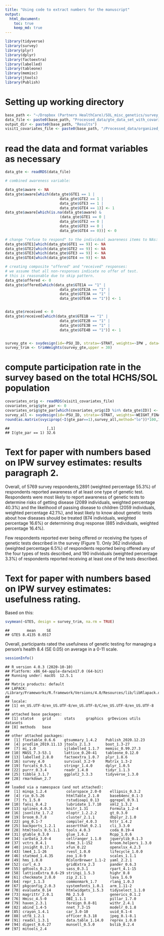 ```yaml
---
title: "Using code to extract numbers for the manuscript"
output: 
  html_document:
    toc: true
    keep_md: true
---
```







```r
library(tidyverse)
library(survey)
library(plyr)
library(dplyr)
library(factoextra)
library(labelled)
library(tableone)
library(memisc)
library(jtools)
library(Publish)
```


# Setting up working directory

```r
base_path <- "~/Dropbox (Partners HealthCare)/SOL_misc_genetics/survey_gen_test_utilization/20221003_data_code/"
data_file <- paste0(base_path, "Processed_data/gte_data_set_with_covariates_and_IPW.RData")
output_dir <- paste0(base_path, "Results")
visit1_covariates_file <- paste0(base_path, "/Processed_data/organized_visit1_covariates.RData")
```



# read the data and format variables as necessary


```r
data_gte <- readRDS(data_file)

# combined awareness variable:

data_gte$aware <- NA
data_gte$aware[which(data_gte$GTE1 == 1 | 
                         data_gte$GTE2 == 1 | 
                         data_gte$GTE3 == 1 | 
                         data_gte$GTE4 == 1)] <- 1
data_gte$aware[which(is.na(data_gte$aware) & 
                         (data_gte$GTE1 == 0 | 
                         data_gte$GTE2 == 0 | 
                         data_gte$GTE3 == 0 | 
                         data_gte$GTE4 == 0))] <- 0

# change "refuse to respond" to the individual awareness items to NAs:
data_gte$GTE1[which(data_gte$GTE1 == 9)] <- NA
data_gte$GTE2[which(data_gte$GTE2 == 9)] <- NA
data_gte$GTE3[which(data_gte$GTE3 == 9)] <- NA
data_gte$GTE4[which(data_gte$GTE4 == 9)] <- NA

# creating composite "offered" and "received" responses:
# we assume that all non-responses indicate no offer of test.
# this is reasonable due to skip pattern.
data_gte$offered <- 0
data_gte$offered[which(data_gte$GTE1A == "1" | 
                         data_gte$GTE2A == "1" | 
                         data_gte$GTE3A == "1" | 
                         data_gte$GTE4A == "1")] <- 1


data_gte$received <- 0
data_gte$received[which(data_gte$GTE1B == "1" | 
                         data_gte$GTE2B == "1" | 
                         data_gte$GTE3B == "1" | 
                         data_gte$GTE4B == "1")] <- 1


survey_gte <- svydesign(id=~PSU_ID, strata=~STRAT, weights=~IPW , data=data_gte)
survey_trim <- trimWeights(survey_gte,upper = 30)
```

# compute participation rate in the survey based on the total HCHS/SOL population

```r
covariates_orig <- readRDS(visit1_covariates_file)
covariates_orig$gte_par <- 0
covariates_orig$gte_par[which(covariates_orig$ID %in% data_gte$ID)] <- 1
survey_all <- svydesign(id=~PSU_ID, strata=~STRAT, weights=~WEIGHT_FINAL_NORM_OVERALL , data=covariates_orig)
round(as.matrix(svyciprop(~I(gte_par==1),survey_all,method="lo"))*100,1)
```

```
##                 [,1]
## I(gte_par == 1) 32.6
```

# Text for paper with numbers based on IPW survey estimates: results paragraph 2.
Overall, of 5769 survey respondents,2891 (weighted percentage 55.3%) of respondents reported awareness of at least one type of genetic test. Respondents were most likely to report awareness of genetic tests to determine risks of getting disease (2089 individuals, weighted percentage 40.3%) and the likelihood of passing disease to children (2059 individuals, weighted percentage 42.1%), and least likely to know about genetic tests about how diseases should be treated (874 individuals, weighted percentage 16.6%) or determining drug response (885 individuals, weighted percentage 16.4%). 

Few respondents reported ever being offered or receiving the types of genetic tests described in the survey (Figure 1). Only 362 individuals (weighted percentage 6.5%) of respondents reported being offered any of the four types of tests described, and 190 individuals (weighted percentage 3.3%) of respondents reported receiving at least one of the tests described. 


# Text for paper with numbers based on IPW survey estimates: usefulness rating.
Based on this:


```r
svymean(~GTE5, design = survey_trim, na.rm = TRUE)
```

```
##        mean     SE
## GTE5 8.4135 0.0517
```

Overall, participants rated the usefulness of genetic testing for managing a person’s health 8.4 (SE 0.05) on average in a 0-11 scale.  








```r
sessionInfo()
```

```
## R version 4.0.3 (2020-10-10)
## Platform: x86_64-apple-darwin17.0 (64-bit)
## Running under: macOS  12.5.1
## 
## Matrix products: default
## LAPACK: /Library/Frameworks/R.framework/Versions/4.0/Resources/lib/libRlapack.dylib
## 
## locale:
## [1] en_US.UTF-8/en_US.UTF-8/en_US.UTF-8/C/en_US.UTF-8/en_US.UTF-8
## 
## attached base packages:
## [1] stats4    grid      stats     graphics  grDevices utils     datasets 
## [8] methods   base     
## 
## other attached packages:
##  [1] flextable_0.6.6    gtsummary_1.4.2    Publish_2020.12.23
##  [4] prodlim_2019.11.13 jtools_2.1.3       boot_1.3-27       
##  [7] mi_1.0             sjlabelled_1.1.7   memisc_0.99.27.3  
## [10] MASS_7.3-53.1      lattice_0.20-41    tableone_0.12.0   
## [13] labelled_2.8.0     factoextra_1.0.7   plyr_1.8.6        
## [16] survey_4.0         survival_3.2-9     Matrix_1.3-2      
## [19] forcats_0.5.1      stringr_1.4.0      dplyr_1.0.5       
## [22] purrr_0.3.4        readr_1.4.0        tidyr_1.1.3       
## [25] tibble_3.1.7       ggplot2_3.3.3      tidyverse_1.3.0   
## [28] rmarkdown_2.7     
## 
## loaded via a namespace (and not attached):
##  [1] minqa_1.2.4         colorspace_2.0-0    ellipsis_0.3.2     
##  [4] rio_0.5.26          htmlTable_2.1.0     base64enc_0.1-3    
##  [7] fs_1.5.0            rstudioapi_0.13     ggrepel_0.9.1      
## [10] fansi_0.4.2         lubridate_1.7.10    xml2_1.3.2         
## [13] splines_4.0.3       knitr_1.31          Formula_1.2-4      
## [16] jsonlite_1.7.2      nloptr_1.2.2.2      gt_0.3.0           
## [19] broom_0.7.8         cluster_2.1.1       dbplyr_2.1.0       
## [22] png_0.1-7           compiler_4.0.3      httr_1.4.2         
## [25] backports_1.2.1     assertthat_0.2.1    cli_3.3.0          
## [28] htmltools_0.5.1.1   tools_4.0.3         coda_0.19-4        
## [31] gtable_0.3.0        glue_1.6.2          Rcpp_1.0.6         
## [34] carData_3.0-4       cellranger_1.1.0    jquerylib_0.1.3    
## [37] vctrs_0.4.1         nlme_3.1-152        broom.helpers_1.3.0
## [40] insight_0.17.1      xfun_0.22           openxlsx_4.2.3     
## [43] lme4_1.1-26         rvest_1.0.0         lifecycle_1.0.0    
## [46] statmod_1.4.35      zoo_1.8-9           scales_1.1.1       
## [49] hms_1.0.0           RColorBrewer_1.1-2  yaml_2.2.1         
## [52] curl_4.3            gridExtra_2.3       pander_0.6.3       
## [55] gdtools_0.2.3       sass_0.3.1          rpart_4.1-15       
## [58] latticeExtra_0.6-29 stringi_1.5.3       highr_0.8          
## [61] checkmate_2.0.0     zip_2.1.1           lava_1.6.9         
## [64] repr_1.1.3          commonmark_1.7      rlang_1.0.3        
## [67] pkgconfig_2.0.3     systemfonts_1.0.1   arm_1.11-2         
## [70] evaluate_0.14       htmlwidgets_1.5.3   tidyselect_1.1.0   
## [73] magrittr_2.0.1      R6_2.5.0            generics_0.1.2     
## [76] Hmisc_4.5-0         DBI_1.1.1           pillar_1.7.0       
## [79] haven_2.3.1         foreign_0.8-81      withr_2.4.1        
## [82] abind_1.4-5         nnet_7.3-15         modelr_0.1.8       
## [85] crayon_1.4.1        car_3.0-10          uuid_0.1-4         
## [88] utf8_1.2.1          officer_0.3.18      jpeg_0.1-8.1       
## [91] readxl_1.3.1        data.table_1.14.0   reprex_1.0.0       
## [94] digest_0.6.27       munsell_0.5.0       bslib_0.2.4        
## [97] mitools_2.4
```

